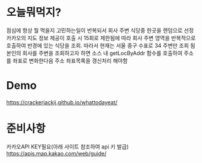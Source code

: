 # 오늘뭐먹지?
점심에 항상 뭘 먹을지 고민하는일이 반복되서 회사 주변 식당중 한곳을 랜덤으로 선정
카카오의 지도 정보 제공이 호출 시 15회로 제한됨에 따라 회사 주변 영역을 반복적으로 호출하여
반경에 있는 식당을 조회. 따라서 현재는 서울 중구 수표로 34 주변만 조회 됨
본인의 회사를 주변을 조회하고자 하면 소스 내 getLocByAddr 함수를 호출하여 주소를 좌표로 변화한다음
주소 좌표목록을 갱신처리 해야함

# Demo
https://crackerjackij.github.io/whattodayeat/

# 준비사항
카카오API KEY필요(아래 사이트 참조하여 api 키 발급)
https://apis.map.kakao.com/web/guide/ 
